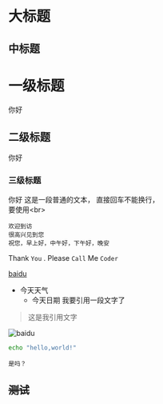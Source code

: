 大标题
=====
中标题
-----
# 一级标题
你好
## 二级标题
你好
### 三级标题
你好
这是一段普通的文本，
直接回车不能换行，<br>
要使用\<br>
    
    欢迎到访
    很高兴见到您
    祝您，早上好，中午好，下午好，晚安

Thank `You` . Please `Call` Me `Coder`

[baidu](www.baidu.com "百度")
* 今天天气
  * 今天日期
我要引用一段文字了
>这是我引用文字

![baidu](http://www.baidu.com/img/bdlogo.gif "百度logo")

```bash
echo "hello,world!"
```

```不支持
是吗？
```

## ~~测试~~

